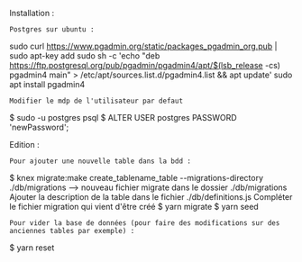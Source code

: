 Installation : 

    Postgres sur ubuntu : 
sudo curl https://www.pgadmin.org/static/packages_pgadmin_org.pub | sudo apt-key add
sudo sh -c 'echo "deb https://ftp.postgresql.org/pub/pgadmin/pgadmin4/apt/$(lsb_release -cs) pgadmin4 main" > /etc/apt/sources.list.d/pgadmin4.list && apt update'
sudo apt install pgadmin4

    Modifier le mdp de l'utilisateur par defaut
$ sudo -u postgres psql
$ ALTER USER postgres PASSWORD 'newPassword';


Edition : 

    Pour ajouter une nouvelle table dans la bdd : 
$ knex migrate:make create_tablename_table --migrations-directory ./db/migrations
        --> nouveau fichier migrate dans le dossier ./db/migrations
Ajouter la description de la table dans le fichier ./db/definitions.js
Compléter le fichier migration qui vient d'être créé
$ yarn migrate
$ yarn seed

    Pour vider la base de données (pour faire des modifications sur des anciennes tables par exemple) : 
$ yarn reset

